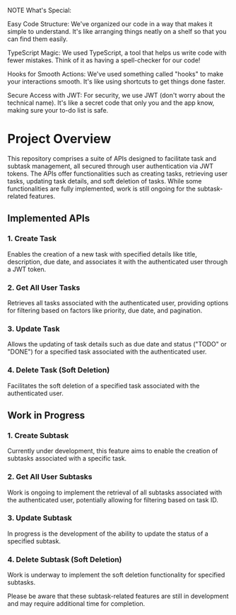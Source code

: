NOTE 
What's Special:

Easy Code Structure: We've organized our code in a way that makes it simple to understand. It's like arranging things neatly on a shelf so that you can find them easily.

TypeScript Magic: We used TypeScript, a tool that helps us write code with fewer mistakes. Think of it as having a spell-checker for our code!

Hooks for Smooth Actions: We've used something called "hooks" to make your interactions smooth. It's like using shortcuts to get things done faster.

Secure Access with JWT: For security, we use JWT (don't worry about the technical name). It's like a secret code that only you and the app know, making sure your to-do list is safe.




# Project Overview

This repository comprises a suite of APIs designed to facilitate task and subtask management, all secured through user authentication via JWT tokens. The APIs offer functionalities such as creating tasks, retrieving user tasks, updating task details, and soft deletion of tasks. While some functionalities are fully implemented, work is still ongoing for the subtask-related features.

## Implemented APIs

### 1. Create Task

Enables the creation of a new task with specified details like title, description, due date, and associates it with the authenticated user through a JWT token.

### 2. Get All User Tasks

Retrieves all tasks associated with the authenticated user, providing options for filtering based on factors like priority, due date, and pagination.

### 3. Update Task

Allows the updating of task details such as due date and status ("TODO" or "DONE") for a specified task associated with the authenticated user.

### 4. Delete Task (Soft Deletion)

Facilitates the soft deletion of a specified task associated with the authenticated user.

## Work in Progress

### 1. Create Subtask

Currently under development, this feature aims to enable the creation of subtasks associated with a specific task.

### 2. Get All User Subtasks

Work is ongoing to implement the retrieval of all subtasks associated with the authenticated user, potentially allowing for filtering based on task ID.

### 3. Update Subtask

In progress is the development of the ability to update the status of a specified subtask.






### 4. Delete Subtask (Soft Deletion)

Work is underway to implement the soft deletion functionality for specified subtasks.

Please be aware that these subtask-related features are still in development and may require additional time for completion.

